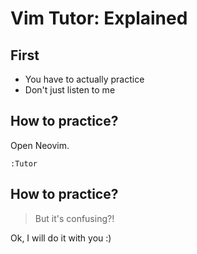 # Vim Tutor: Explained

## First

- You have to actually practice
- Don't just listen to me

## How to practice?

Open Neovim.

`:Tutor`

## How to practice?

> But it's confusing?!

Ok, I will do it with you :)
